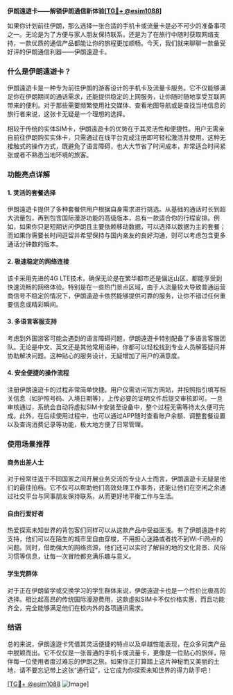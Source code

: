 **伊朗遠遊卡——解锁伊朗通信新体验[[TG💪+ @esim1088](https://t.me/s/esim1088)]**

如果你计划前往伊朗，那么选择一张合适的手机卡或流量卡是必不可少的准备事项之一。无论是为了方便与家人朋友保持联系，还是为了在旅行中随时获取网络支持，一款优质的通信产品都能让你的旅程更加顺畅。今天，我们就来聊聊一款备受好评的伊朗通信利器——伊朗遠遊卡。

### 什么是伊朗遠遊卡？

伊朗遠遊卡是一种专为前往伊朗的游客设计的手机卡及流量卡服务。它不仅能够满足你在伊朗期间的通话需求，还能提供稳定的上网服务，让你随时随地享受互联网带来的便利。对于那些需要频繁使用社交媒体、查看地图导航或是查找当地信息的旅行者来说，这张卡无疑是一个理想的选择。

相较于传统的实体SIM卡，伊朗遠遊卡的优势在于其灵活性和便捷性。用户无需亲自前往伊朗购买实体卡，只需通过在线平台完成注册即可轻松激活并使用。这种无接触式的操作方式，既避免了语言障碍，也大大节省了时间成本，非常适合时间紧张或者不熟悉当地环境的旅客。

### 功能亮点详解

#### 1. 灵活的套餐选择
伊朗遠遊卡提供了多种套餐供用户根据自身需求进行挑选。从基础的通话时长到超大流量包，再到包含国际漫游功能的高级版本，总有一款适合你的行程安排。例如，如果你只是短期访问伊朗且主要依赖移动数据，可以选择以数据为主的套餐；而如果你需要长时间逗留并希望保持与国内亲友的良好沟通，则可以考虑包含更多通话分钟数的版本。

#### 2. 极速稳定的网络连接
该卡采用先进的4G LTE技术，确保无论是在繁华都市还是偏远山区，都能享受到快速流畅的网络体验。特别是在一些热门景点区域，由于人流量较大导致普通运营商信号不稳定的情况下，伊朗遠遊卡依然能够提供可靠的服务，让你不错过任何重要信息或精彩瞬间。

#### 3. 多语言客服支持
考虑到外国游客可能会遇到的语言障碍问题，伊朗遠遊卡特别配备了多语言客服团队。无论是中文、英文还是其他常用语种，你都可以轻松找到专业人员解答疑问并协助解决问题。这种贴心的服务设计，无疑增加了用户的满意度。

#### 4. 安全便捷的操作流程
注册伊朗遠遊卡的过程非常简单快捷。用户仅需访问官方网站，并按照指引填写相关信息（如护照号码、入境日期等），上传必要的证明文件后提交审核即可。一旦审核通过，系统会自动将虚拟SIM卡安装至设备中，整个过程无需等待太久便可完成。此外，在后续使用过程中，也可以通过APP随时查看账户余额、调整套餐设置以及查询消费记录等功能，极大地方便了日常管理。

### 使用场景推荐

#### 商务出差人士
对于经常往返于不同国家之间开展业务交流的专业人士而言，伊朗遠遊卡无疑是他们的最佳拍档。它不仅可以帮助他们高效处理工作事务，还能让他们在空闲之余通过社交平台与同事朋友保持联系，从而更好地平衡工作与生活。

#### 自由行爱好者
热爱探索未知世界的背包客们同样可以从这款产品中受益匪浅。有了伊朗遠遊卡的支持，他们可以在陌生的城市里自由穿梭，不用担心迷路或者找不到Wi-Fi热点的问题。同时，借助强大的网络资源，他们还可以实时了解目的地的文化背景、风俗习惯等信息，让每一次冒险都充满乐趣与意义。

#### 学生党群体
对于正在伊朗留学或交换学习的学生群体来说，伊朗遠遊卡也是一个性价比极高的选择。相比起高昂的传统国际漫游费用，这款虚拟SIM卡不仅价格实惠，而且功能齐全，完全能够满足他们在校内外的各项通讯需求。

### 结语

总的来说，伊朗遠遊卡凭借其灵活便捷的特点以及卓越性能表现，在众多同类产品中脱颖而出。它不仅仅是一张普通的手机卡或流量卡，更像是一位贴心的旅伴，陪伴每一位使用者度过难忘的伊朗之旅。如果你正打算踏上这片神秘而又美丽的土地，请不要忘记带上这张“通行证”，让它成为你探索未知世界的得力助手吧！

[[TG💪+ @esim1088](https://t.me/s/esim1088) ![Image](https://i.postimg.cc/4NQfJmqS/Snipaste-2025-05-13-00-14-12.png)]